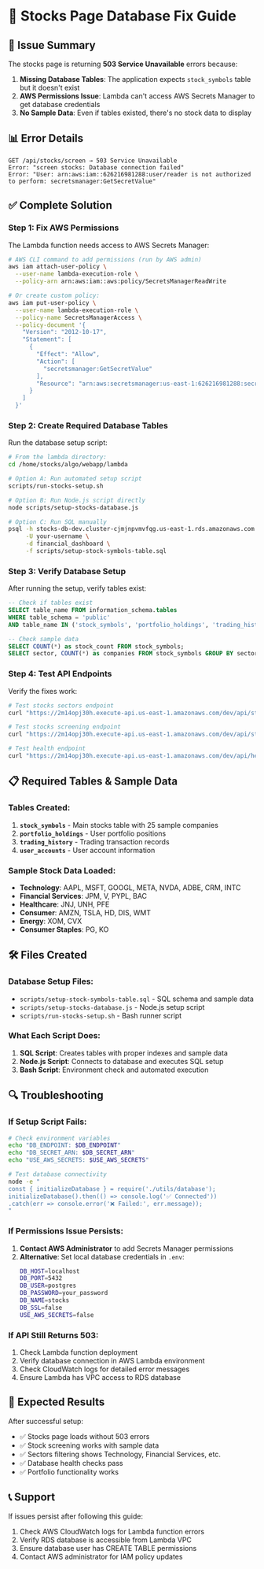 # 🔧 Stocks Page Database Fix Guide

## 🚨 **Issue Summary**
The stocks page is returning **503 Service Unavailable** errors because:

1. **Missing Database Tables**: The application expects `stock_symbols` table but it doesn't exist
2. **AWS Permissions Issue**: Lambda can't access AWS Secrets Manager to get database credentials
3. **No Sample Data**: Even if tables existed, there's no stock data to display

## 📊 **Error Details**
```
GET /api/stocks/screen → 503 Service Unavailable
Error: "screen stocks: Database connection failed"
Error: "User: arn:aws:iam::626216981288:user/reader is not authorized to perform: secretsmanager:GetSecretValue"
```

## ✅ **Complete Solution**

### **Step 1: Fix AWS Permissions**
The Lambda function needs access to AWS Secrets Manager:

```bash
# AWS CLI command to add permissions (run by AWS admin)
aws iam attach-user-policy \
  --user-name lambda-execution-role \
  --policy-arn arn:aws:iam::aws:policy/SecretsManagerReadWrite

# Or create custom policy:
aws iam put-user-policy \
  --user-name lambda-execution-role \
  --policy-name SecretsManagerAccess \
  --policy-document '{
    "Version": "2012-10-17",
    "Statement": [
      {
        "Effect": "Allow",
        "Action": [
          "secretsmanager:GetSecretValue"
        ],
        "Resource": "arn:aws:secretsmanager:us-east-1:626216981288:secret:stocks-db-credentials-dev"
      }
    ]
  }'
```

### **Step 2: Create Required Database Tables**
Run the database setup script:

```bash
# From the lambda directory:
cd /home/stocks/algo/webapp/lambda

# Option A: Run automated setup script
scripts/run-stocks-setup.sh

# Option B: Run Node.js script directly  
node scripts/setup-stocks-database.js

# Option C: Run SQL manually
psql -h stocks-db-dev.cluster-cjmjnpvmvfqg.us-east-1.rds.amazonaws.com \
     -U your-username \
     -d financial_dashboard \
     -f scripts/setup-stock-symbols-table.sql
```

### **Step 3: Verify Database Setup**
After running the setup, verify tables exist:

```sql
-- Check if tables exist
SELECT table_name FROM information_schema.tables 
WHERE table_schema = 'public' 
AND table_name IN ('stock_symbols', 'portfolio_holdings', 'trading_history', 'user_accounts');

-- Check sample data
SELECT COUNT(*) as stock_count FROM stock_symbols;
SELECT sector, COUNT(*) as companies FROM stock_symbols GROUP BY sector;
```

### **Step 4: Test API Endpoints**
Verify the fixes work:

```bash
# Test stocks sectors endpoint
curl "https://2m14opj30h.execute-api.us-east-1.amazonaws.com/dev/api/stocks/sectors"

# Test stocks screening endpoint  
curl "https://2m14opj30h.execute-api.us-east-1.amazonaws.com/dev/api/stocks/screen?page=1&limit=10"

# Test health endpoint
curl "https://2m14opj30h.execute-api.us-east-1.amazonaws.com/dev/api/health/database"
```

## 📋 **Required Tables & Sample Data**

### **Tables Created:**
1. **`stock_symbols`** - Main stocks table with 25 sample companies
2. **`portfolio_holdings`** - User portfolio positions  
3. **`trading_history`** - Trading transaction records
4. **`user_accounts`** - User account information

### **Sample Stock Data Loaded:**
- **Technology**: AAPL, MSFT, GOOGL, META, NVDA, ADBE, CRM, INTC
- **Financial Services**: JPM, V, PYPL, BAC  
- **Healthcare**: JNJ, UNH, PFE
- **Consumer**: AMZN, TSLA, HD, DIS, WMT
- **Energy**: XOM, CVX
- **Consumer Staples**: PG, KO

## 🛠️ **Files Created**

### **Database Setup Files:**
- `scripts/setup-stock-symbols-table.sql` - SQL schema and sample data
- `scripts/setup-stocks-database.js` - Node.js setup script
- `scripts/run-stocks-setup.sh` - Bash runner script

### **What Each Script Does:**
1. **SQL Script**: Creates tables with proper indexes and sample data
2. **Node.js Script**: Connects to database and executes SQL setup
3. **Bash Script**: Environment check and automated execution

## 🔍 **Troubleshooting**

### **If Setup Script Fails:**
```bash
# Check environment variables
echo "DB_ENDPOINT: $DB_ENDPOINT"
echo "DB_SECRET_ARN: $DB_SECRET_ARN"  
echo "USE_AWS_SECRETS: $USE_AWS_SECRETS"

# Test database connectivity
node -e "
const { initializeDatabase } = require('./utils/database');
initializeDatabase().then(() => console.log('✅ Connected'))
.catch(err => console.error('❌ Failed:', err.message));
"
```

### **If Permissions Issue Persists:**
1. **Contact AWS Administrator** to add Secrets Manager permissions
2. **Alternative**: Set local database credentials in `.env`:
   ```bash
   DB_HOST=localhost
   DB_PORT=5432
   DB_USER=postgres
   DB_PASSWORD=your_password
   DB_NAME=stocks
   DB_SSL=false
   USE_AWS_SECRETS=false
   ```

### **If API Still Returns 503:**
1. Check Lambda function deployment
2. Verify database connection in AWS Lambda environment
3. Check CloudWatch logs for detailed error messages
4. Ensure Lambda has VPC access to RDS database

## 🎯 **Expected Results**

After successful setup:
- ✅ Stocks page loads without 503 errors
- ✅ Stock screening works with sample data
- ✅ Sectors filtering shows Technology, Financial Services, etc.
- ✅ Database health checks pass
- ✅ Portfolio functionality works

## 📞 **Support**

If issues persist after following this guide:
1. Check AWS CloudWatch logs for Lambda function errors
2. Verify RDS database is accessible from Lambda VPC
3. Ensure database user has CREATE TABLE permissions
4. Contact AWS administrator for IAM policy updates